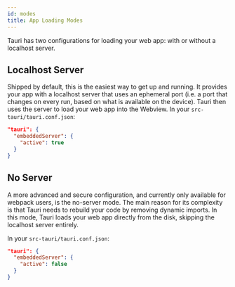 ```yaml
---
id: modes
title: App Loading Modes
---
```


Tauri has two configurations for loading your web app: with or without a localhost server.

## Localhost Server

Shipped by default, this is the easiest way to get up and running. It provides your app with a localhost server that uses an ephemeral port (i.e. a port that changes on every run, based on what is available on the device). Tauri then uses the server to load your web app into the Webview.
In your `src-tauri/tauri.conf.json`:

```json
"tauri": {
  "embeddedServer": {
    "active": true
  }
}
```

## No Server

A more advanced and secure configuration, and currently only available for webpack users, is the no-server mode. The main reason for its complexity is that Tauri needs to rebuild your code by removing dynamic imports. In this mode, Tauri loads your web app directly from the disk, skipping the localhost server entirely.

In your `src-tauri/tauri.conf.json`:

```json
"tauri": {
  "embeddedServer": {
    "active": false
  }
}
```
